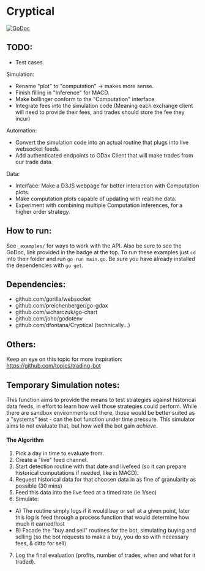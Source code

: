 # Cryptical
[![GoDoc](https://godoc.org/github.com/dfontana/Cryptical?status.svg)](https://godoc.org/github.com/dfontana/Cryptical)

## TODO:
- Test cases.

Simulation:
- Rename "plot" to "computation" -> makes more sense.
- Finish filling in "Inference" for MACD.
- Make bollinger conform to the "Computation" interface
- Integrate fees into the simulation code (Meaning each exchange client will need to provide their fees, and trades should store the fee they incur)

Automation:
- Convert the simulation code into an actual routine that plugs into live websocket feeds.
- Add authenticated endpoints to GDax Client that will make trades from our trade data.

Data:
- Interface: Make a D3JS webpage for better interaction with Computation plots.
- Make computation plots capable of updating with realtime data.
- Experiment with combining multiple Computation inferences, for a higher order strategy.


## How to run:
See `_examples/` for ways to work with the API. Also be sure to see the GoDoc, link provided in the badge at the top. To run these examples just `cd` into their folder and run `go run main.go`. Be sure you have already installed the dependencies with `go get`.


## Dependencies:
- github.com/gorilla/websocket
- github.com/preichenberger/go-gdax
- github.com/wcharczuk/go-chart
- github.com/joho/godotenv
- github.com/dfontana/Cryptical (technically...)

## Others: 
Keep an eye on this topic for more inspiration: https://github.com/topics/trading-bot


## Temporary Simulation notes:
This function aims to provide the means to test strategies against historical data feeds, in effort to learn how well those strategies could perform. While there are sandbox environments out there, those would be better suited as a "systems" test - can the bot function under time pressure. This simulator aims to not evaluate that, but how well the bot gain *achieve*.

#### The Algorithm
1. Pick a day in time to evaluate from.
2. Create a "live" feed channel.
3. Start detection routine with that date and livefeed (so it can prepare historical computations if needed, like in MACD).
4. Request historical data for that choosen data in as fine of granularity as possible (30 mins)
5. Feed this data into the live feed at a timed rate (ie 1/sec)
6. Simulate:
 - A) The routine simply logs if it would buy or sell at a given point, later this log is feed through a process function that would determine how much it earned/lost
 - B) Facade the "buy and sell" routines for the bot, simulating buying and selling (so the bot requests to make a buy, you do so with necessary fees, & ditto for sell)
7. Log the final evaluation (profits, number of trades, when and what for it traded).